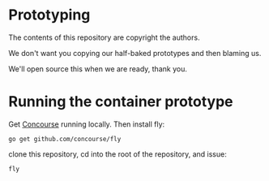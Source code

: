 # Prototyping

The contents of this repository are copyright the authors.

We don't want you copying our half-baked prototypes and then
blaming us.

We'll open source this when we are ready, thank you.

# Running the container prototype

Get [Concourse](https://github.com/concourse/concourse) running locally. Then install fly:
```
go get github.com/concourse/fly

```
clone this repository, cd into the root of the repository, and issue:
```
fly
```